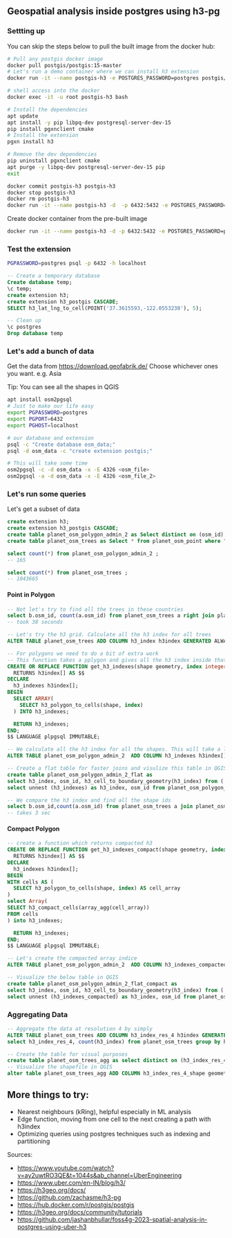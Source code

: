 ## Geospatial analysis inside postgres using h3-pg

### Settting up

You can skip the steps below to pull the built image from the docker hub:

```bash
# Pull any postgis docker image
docker pull postgis/postgis:15-master
# Let's run a demo container where we can install h3 extension
docker run -it --name postgis-h3 -e POSTGRES_PASSWORD=postgres postgis/postgis:15-master

# shell access into the docker
docker exec -it -u root postgis-h3 bash

# Install the dependencies
apt update
apt install -y pip libpq-dev postgresql-server-dev-15
pip install pgxnclient cmake
# Install the extension
pgxn install h3

# Remove the dev dependencies
pip uninstall pgxnclient cmake
apt purge -y libpq-dev postgresql-server-dev-15 pip
exit

docker commit postgis-h3 postgis-h3
docker stop postgis-h3
docker rm postgis-h3
docker run -it --name postgis-h3 -d  -p 6432:5432 -e POSTGRES_PASSWORD=postgres postgis-h3
```

Create docker container from the pre-built image

```bash
docker run -it --name postgis-h3 -d -p 6432:5432 -e POSTGRES_PASSWORD=postgres  jsonsingh/postgis-h3
```

### Test the extension

```bash
PGPASSWORD=postgres psql -p 6432 -h localhost
```

```SQL
-- Create a temporary database
Create database temp;
\c temp;
create extension h3;
create extension h3_postgis CASCADE;
SELECT h3_lat_lng_to_cell(POINT('37.3615593,-122.0553238'), 5);

-- Clean up
\c postgres
Drop database temp
```

### Let's add a bunch of data

Get the data from https://download.geofabrik.de/
Choose whichever ones you want. e.g. Asia

Tip: You can see all the shapes in QGIS

```bash
apt install osm2pgsql
# Just to make our life easy
export PGPASSWORD=postgres
export PGPORT=6432
export PGHOST=localhost

# our database and extension
psql -c "Create database osm_data;"
psql -d osm_data -c "create extension postgis;"

# This will take some time
osm2pgsql -c -d osm_data -x -E 4326 <osm_file>
osm2pgsql -a -d osm_data -x -E 4326 <osm_file_2>
```

### Let's run some queries

Let's get a subset of data

```SQL
create extension h3;
create extension h3_postgis CASCADE;
create table planet_osm_polygon_admin_2 as Select distinct on (osm_id) * from planet_osm_polygon where admin_level = '2';
create table planet_osm_trees as Select * from planet_osm_point where "natural" = 'tree';

select count(*) from planet_osm_polygon_admin_2 ;
-- 165

select count(*) from planet_osm_trees ;
-- 1043665
```

#### Point in Polygon

```SQL
-- Not let's try to find all the trees in these countries
select b.osm_id, count(a.osm_id) from planet_osm_trees a right join planet_osm_polygon_admin_2 b on ST_Within(a.way , b.way) group by b.osm_id order by count;
-- took 38 seconds

-- Let's try the h3 grid. Calculate all the h3 index for all trees
ALTER TABLE planet_osm_trees ADD COLUMN h3_index h3index GENERATED ALWAYS AS (h3_lat_lng_to_cell(way::POINT, 7)) STORED;

-- For polygons we need to do a bit of extra work
-- This function takes a pplygon and gives all the h3 index inside that polygon
CREATE OR REPLACE FUNCTION get_h3_indexes(shape geometry, index integer)
  RETURNS h3index[] AS $$
DECLARE
  h3_indexes h3index[];
BEGIN
  SELECT ARRAY(
    SELECT h3_polygon_to_cells(shape, index)
  ) INTO h3_indexes;

  RETURN h3_indexes;
END;
$$ LANGUAGE plpgsql IMMUTABLE;

-- We calculate all the h3 index for all the shapes. This will take a lot of time but it's a one time process
ALTER TABLE planet_osm_polygon_admin_2  ADD COLUMN h3_indexes h3index[] GENERATED ALWAYS AS (get_h3_indexes(way,7)) STORED;

-- Create a flat table for faster joins and visulize this table in QGIS
create table planet_osm_polygon_admin_2_flat as
select h3_index, osm_id, h3_cell_to_boundary_geometry(h3_index) from (
select unnest (h3_indexes) as h3_index, osm_id from planet_osm_polygon_admin_2) as a;

-- We compare the h3 index and find all the shape ids
select b.osm_id,count(a.osm_id) from planet_osm_trees a join planet_osm_polygon_admin_2_flat b on a.h3_index = b.h3_index group by b.osm_id order by count;
-- takes 3 sec
```

#### Compact Polygon

```SQL
-- create a function which returns compacted h3
CREATE OR REPLACE FUNCTION get_h3_indexes_compact(shape geometry, index integer)
  RETURNS h3index[] AS $$
DECLARE
  h3_indexes h3index[];
BEGIN
WITH cells AS (
  SELECT h3_polygon_to_cells(shape, index) AS cell_array
)
select Array(
SELECT h3_compact_cells(array_agg(cell_array))
FROM cells
) into h3_indexes;

  RETURN h3_indexes;
END;
$$ LANGUAGE plpgsql IMMUTABLE;

-- Let's create the compacted array indice
ALTER TABLE planet_osm_polygon_admin_2  ADD COLUMN h3_indexes_compacted h3index[] GENERATED ALWAYS AS (get_h3_indexes_compact(way,7)) STORED;

-- Visualize the below table in QGIS
create table planet_osm_polygon_admin_2_flat_compact as
select h3_index, osm_id, h3_cell_to_boundary_geometry(h3_index) from (
select unnest (h3_indexes_compacted) as h3_index, osm_id from planet_osm_polygon_admin_2) as a;
```

### Aggregating Data

```SQL
-- Aggregate the data at resolution 4 by simply
ALTER TABLE planet_osm_trees ADD COLUMN h3_index_res_4 h3index GENERATED ALWAYS AS (h3_lat_lng_to_cell(way::POINT, 4)) STORED;
select h3_index_res_4, count(h3_index) from planet_osm_trees group by h3_index_res_4;

-- Create the table for visual purposes
create table planet_osm_trees_agg as select distinct on (h3_index_res_4) * from planet_osm_trees;
-- Visualize the shapefile in QGIS
alter table planet_osm_trees_agg ADD COLUMN h3_index_res_4_shape geometry GENERATED ALWAYS AS (h3_cell_to_boundary_geometry(h3_index_res_4)) STORED;

```

## More things to try:

- Nearest neighbours (kRing), helpful especially in ML analysis
- Edge function, moving from one cell to the next creating a path with h3index
- Optimizing queries using postgres techniques such as indexing and partitioning

Sources:

- https://www.youtube.com/watch?v=ay2uwtRO3QE&t=1044s&ab_channel=UberEngineering
- https://www.uber.com/en-IN/blog/h3/
- https://h3geo.org/docs/
- https://github.com/zachasme/h3-pg
- https://hub.docker.com/r/postgis/postgis
- https://h3geo.org/docs/community/tutorials
- https://github.com/jashanbhullar/foss4g-2023-spatial-analysis-in-postgres-using-uber-h3
